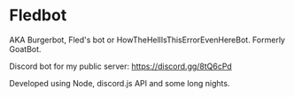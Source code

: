 # Fledbot
AKA Burgerbot, Fled's bot or HowTheHellIsThisErrorEvenHereBot. Formerly GoatBot.

Discord bot for my public server: https://discord.gg/8tQ6cPd

Developed using Node, discord.js API and some long nights.
